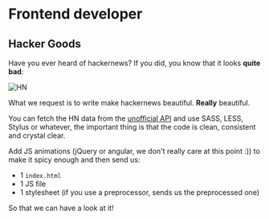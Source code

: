 # Frontend developer

## Hacker Goods

Have you ever heard of hackernews? If you did, you know that it looks **quite bad**:

![HN](http://d1avok0lzls2w.cloudfront.net/img_uploads/SEOmoz-Hackernews-Rank.png)

What we request is to write make hackernews beautiful. **Really** beautiful.

You can fetch the HN data from the [unofficial API](http://api.ihackernews.com/page) and
use SASS, LESS, Stylus or whatever, the important thing is that the code is clean, consistent and crystal clear.

Add JS animations (jQuery or angular, we don't really care at this point :)) to make it spicy enough and then send us:

* 1 `index.html`
* 1 JS file
* 1 stylesheet (if you use a preprocessor, sends us the preprocessed one)

So that we can have a look at it!



